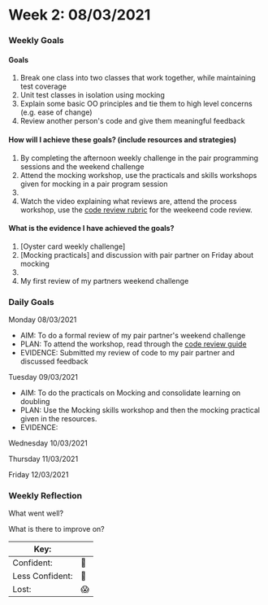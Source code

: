 # Week 2: 08/03/2021

### Weekly Goals
#### Goals

1. Break one class into two classes that work together, while maintaining test coverage
2. Unit test classes in isolation using mocking
3. Explain some basic OO principles and tie them to high level concerns (e.g. ease of change)
4. Review another person's code and give them meaningful feedback

#### How will I achieve these goals? (include resources and strategies)
1. By completing the afternoon weekly challenge in the pair programming sessions and the weekend challenge
2. Attend the mocking workshop, use the practicals and skills workshops given for mocking in a pair program session
3. 
4. Watch the video explaining what reviews are, attend the process workshop, use the [code review rubric](https://github.com/makersacademy/airport_challenge/blob/master/docs/review.md) for the weekeend code review.

#### What is the evidence I have achieved the goals?

1. [Oyster card weekly challenge]
2. [Mocking practicals] and discussion with pair partner on Friday about mocking
3. 
4. My first review of my partners weekend challenge

### Daily Goals

Monday 08/03/2021

- AIM: To do a formal review of my pair partner's weekend challenge 
- PLAN: To attend the workshop, read through the [code review guide](https://github.com/makersacademy/course/blob/master/how-to/code-review.md)
- EVIDENCE: Submitted my review of code to my pair partner and discussed feedback

Tuesday 09/03/2021

- AIM: To do the practicals on Mocking and consolidate learning on doubling
- PLAN: Use the Mocking skills workshop and then the mocking practical given in the resources.
- EVIDENCE: 

Wednesday 10/03/2021

Thursday 11/03/2021

Friday 12/03/2021

### Weekly Reflection

What went well?

What is there to improve on?


|Key:     ||
|---------------|-----------|
|Confident:     |:nail_care:|
|Less Confident:|:no_good:  |
|Lost:          |:scream:   |

